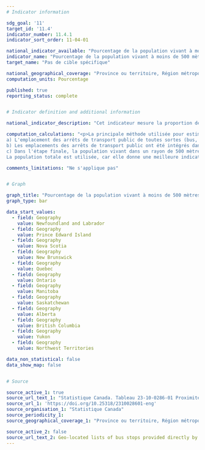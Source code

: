 ```yaml
---
# Indicator information

sdg_goal: '11'
target_id: '11.4'
indicator_number: 11.4.1
indicator_sort_order: 11-04-01

national_indicator_available: "Pourcentage de la population vivant à moins de 500 mètres d'un accès au transport en commun"
indicator_name: "Pourcentage de la population vivant à moins de 500 mètres d'un accès au transport en commun"
target_name: "Pas de cible spécifique"

national_geographical_coverage: "Province ou territoire, Région métropolitaine de recensement, Partie de région métropolitaine de recensement" 
computation_units: Pourcentage

published: true
reporting_status: complete


# Indicator definition and additional information

national_indicator_description: "Cet indicateur mesure la proportion de la population d'une unité géographique vivant à moins de 500 mètres d'un accès au transport en commun." 

computation_calculations: "<p>La principale méthode utilisée pour estimer le pourcentage de Canadiens vivant dans un rayon de 500 mètres d'un point d'accès au transport en commun est la suivante : <br>
a) L'emplacement des arrêts de transport public de toutes sortes (bus, trolley, rail de surface et métro) a été obtenu à partir des sites web des villes ou acquis auprès des autorités locales de transport. Une couverture presque complète a été obtenue pour les municipalités composant les 35 villes métropolitaines.<br>
b) Les emplacements des arrêts de transport public ont été intégrés dans les bases de données géographiques de Statistique Canada contenant les chiffres de population pour les blocs de diffusion du recensement de 2016. Tous les blocs de diffusion situés dans un rayon de 500 mètres d'un arrêt de transport en commun ont été sélectionnés et additionnés pour la municipalité. Une distance en ligne droite n'est parfois pas l'itinéraire le plus direct, mais elle est appliquée de manière cohérente pour faciliter la comparaison entre les villes. Cette approche produit une légère surestimation.<br>
c) Dans l'étape finale, la population vivant dans un rayon de 500 mètres est divisée par la population totale de la ville métropolitaine entière.
La population totale est utilisée, car elle donne une meilleure indication du nombre réel de personnes en interaction sociale et économique dans l'espace de la zone métropolitaine, et donc potentiellement utilisatrices des transports publics.</p>"

comments_limitations: "Ne s'applique pas"


# Graph 

graph_title: "Pourcentage de la population vivant à moins de 500 mètres d'un accès au transport en commun"
graph_type: bar

data_start_values:
  - field: Geography
    value: Newfoundland and Labrador
  - field: Geography
    value: Prince Edward Island
  - field: Geography
    value: Nova Scotia
  - field: Geography
    value: New Brunswick
  - field: Geography
    value: Quebec
  - field: Geography
    value: Ontario
  - field: Geography
    value: Manitoba
  - field: Geography
    value: Saskatchewan
  - field: Geography
    value: Alberta
  - field: Geography
    value: British Columbia
  - field: Geography
    value: Yukon
  - field: Geography
    value: Northwest Territories

data_non_statistical: false
data_show_map: false


# Source

source_active_1: true
source_url_text_1: "Statistique Canada. Tableau 23-10-0286-01 Proximité au transport en commun dans les villes métropolitaines cannadiennes, et des données reliées"
source_url_1: 'https://doi.org/10.25318/2310028601-eng'
source_organisation_1: "Statistique Canada"
source_periodicity_1:
source_geographical_coverage_1: "Province ou territoire, Région métropolitaine de recensement, Partie de région métropolitaine de recensement"

source_active_2: false
source_url_text_2: Geo-located lists of bus stops provided directly by the municipalities or available on their Open Data website during fall 2019.
---
```

